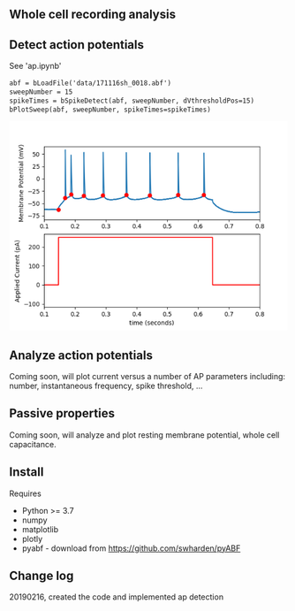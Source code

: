 ## Whole cell recording analysis

## Detect action potentials

See 'ap.ipynb'

```
abf = bLoadFile('data/171116sh_0018.abf')
sweepNumber = 15
spikeTimes = bSpikeDetect(abf, sweepNumber, dVthresholdPos=15)
bPlotSweep(abf, sweepNumber, spikeTimes=spikeTimes)
```

<IMG SRC="img/example1.png" width=600>

## Analyze action potentials

Coming soon, will plot current versus a number of AP parameters including: number, instantaneous frequency, spike threshold, ...

## Passive properties

Coming soon, will analyze and plot resting membrane potential, whole cell capacitance.

## Install

Requires

 - Python >= 3.7
 - numpy
 - matplotlib
 - plotly
 - pyabf - download from https://github.com/swharden/pyABF


## Change log

20190216, created the code and implemented ap detection